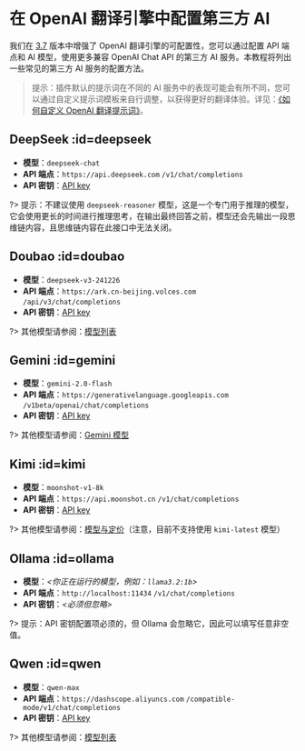 # 在 OpenAI 翻译引擎中配置第三方 AI

我们在 [3.7](#/updates/v3.7 ':ignore :target=_blank') 版本中增强了 OpenAI 翻译引擎的可配置性，您可以通过配置 API 端点和 AI 模型，使用更多兼容 OpenAI Chat API 的第三方 AI 服务。本教程将列出一些常见的第三方 AI 服务的配置方法。

> 提示：插件默认的提示词在不同的 AI 服务中的表现可能会有所不同，您可以通过自定义提示词模板来自行调整，以获得更好的翻译体验。详见：[《如何自定义 OpenAI 翻译提示词》](/tutorial/how_to_customize_translation_prompts.md)。

## DeepSeek :id=deepseek

- **模型**：`deepseek-chat`
- **API 端点**：`https://api.deepseek.com` `/v1/chat/completions`
- **API 密钥**：[API key](https://platform.deepseek.com/api_keys)

?> 提示：不建议使用 `deepseek-reasoner` 模型，这是一个专门用于推理的模型，它会使用更长的时间进行推理思考，在输出最终回答之前，模型还会先输出一段思维链内容，且思维链内容在此接口中无法关闭。

## Doubao :id=doubao

- **模型**：`deepseek-v3-241226`
- **API 端点**：`https://ark.cn-beijing.volces.com` `/api/v3/chat/completions`
- **API 密钥**：[API key](https://www.volcengine.com/docs/82379/1399008#b00dee71)

?> 其他模型请参阅：[模型列表](https://www.volcengine.com/docs/82379/1330310)

## Gemini :id=gemini

- **模型**：`gemini-2.0-flash`
- **API 端点**：`https://generativelanguage.googleapis.com` `/v1beta/openai/chat/completions`
- **API 密钥**：[API key](https://ai.google.dev/gemini-api/docs/api-key?hl=zh-cn)

?> 其他模型请参阅：[Gemini 模型](https://ai.google.dev/gemini-api/docs/models/gemini?hl=zh-cn)

## Kimi :id=kimi

- **模型**：`moonshot-v1-8k`
- **API 端点**：`https://api.moonshot.cn` `/v1/chat/completions`
- **API 密钥**：[API key](https://platform.moonshot.cn/console/api-keys)

?> 其他模型请参阅：[模型与定价](https://platform.moonshot.cn/docs/pricing/chat)（注意，目前不支持使用 `kimi-latest` 模型）

## Ollama :id=ollama

- **模型**：*\<你正在运行的模型，例如：`llama3.2:1b`>*
- **API 端点**：`http://localhost:11434` `/v1/chat/completions`
- **API 密钥**：*\<必须但忽略>*

?> 提示：API 密钥配置项必须的，但 Ollama 会忽略它，因此可以填写任意非空值。

## Qwen :id=qwen

- **模型**：`qwen-max`
- **API 端点**：`https://dashscope.aliyuncs.com` `/compatible-mode/v1/chat/completions`
- **API 密钥**：[API key](https://help.aliyun.com/zh/model-studio/developer-reference/get-api-key#ca06817d4cqro)

?> 其他模型请参阅：[模型列表](https://help.aliyun.com/zh/model-studio/developer-reference/compatibility-of-openai-with-dashscope#7f9c78ae99pwz)

